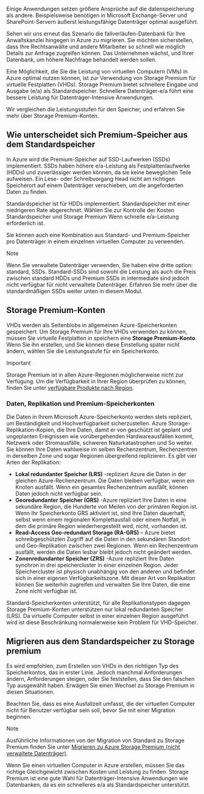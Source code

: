 Einige Anwendungen setzen größere Ansprüche auf die datenspeicherung als andere. Beispielsweise benötigen in Microsoft Exchange-Server und SharePoint-Servern äußerst leistungsfähige Datenträger optimal ausgeführt.

Sehen wir uns erneut das Szenario die fallverläufen-Datenbank für Ihre Anwaltskanzlei hingegen in Azure zu migrieren. Sie möchten sicherstellen, dass Ihre Rechtsanwälte und andere Mitarbeiter so schnell wie möglich Details zur Anfrage zugreifen können. Das Unternehmen wächst, und Ihrer Datenbank, um höhere Nachfrage behandelt werden sollen.

Eine Möglichkeit, die Sie die Leistung von virtuellen Computern (VMs) in Azure optimal nutzen können, ist zur Verwendung von Storage Premium für virtuelle Festplatten (VHDs). Storage Premium bietet schnellere Eingabe und Ausgabe (e/a) als Standardspeicher. Schnellere Datenträger-e/a führt eine bessere Leistung für Datenträger-Intensive Anwendungen.

Wir vergleichen die Leistungsstufen für den Speicher, und erfahren Sie mehr über Storage Premium-Konten.

## <a name="how-premium-storage-differs-from-standard-storage"></a>Wie unterscheidet sich Premium-Speicher aus dem Standardspeicher

In Azure wird die Premium-Speicher auf SSD-Laufwerken (SSDs) implementiert. SSDs haben höhere e/a-Leistung als Festplattenlaufwerke (HDDs) und zuverlässiger werden können, da sie keine beweglichen Teile aufweisen. Ein Lese- oder Schreibvorgang Head nicht am richtigen Speicherort auf einem Datenträger verschieben, um die angeforderten Daten zu finden. 

Standardspeicher ist für HDDs implementiert. Standardspeicher mit einer niedrigeren Rate abgerechnet. Wählen Sie zur Kontrolle der Kosten Standardspeicher und Storage Premium Wenn schnelle e/a-Leistung erforderlich ist.

Sie können auch eine Kombination aus Standard- und Premium-Speicher pro Datenträger in einem einzelnen virtuellen Computer zu verwenden.

> [!NOTE]
> Wenn Sie verwaltete Datenträger verwenden, Sie haben eine dritte option: standard, SSDs. Standard-SSDs sind sowohl die Leistung als auch die Preis zwischen standard HDDs und Premium SSDs in intermediate sind jedoch nicht verfügbar für nicht verwaltete Datenträger. Erfahren Sie mehr über die standardmäßigen SSDs weiter unten in diesem Modul.

## <a name="premium-storage-accounts"></a>Storage Premium-Konten

VHDs werden als Seitenblobs in allgemeinen Azure-Speicherkonten gespeichert. Um Storage Premium für Ihre VHDs verwenden zu können, müssen Sie virtuelle Festplatten in speichern eine **Storage Premium-Konto**. Wenn Sie ihn erstellen, und Sie können diese Einstellung später nicht ändern, wählen Sie die Leistungsstufe für ein Speicherkonto.

> [!IMPORTANT]
> Storage Premium ist in allen Azure-Regionen möglicherweise nicht zur Verfügung. Um die Verfügbarkeit in Ihrer Region überprüfen zu können, finden Sie unter [verfügbare Produkte nach Region](https://azure.microsoft.com/en-us/global-infrastructure/services/).

### <a name="data-replication-and-premium-storage-accounts"></a>Daten, Replikation und Premium-Speicherkonten

Die Daten in Ihrem Microsoft Azure-Speicherkonto werden stets repliziert, um Beständigkeit und Hochverfügbarkeit sicherzustellen. Azure Storage-Replikation-Kopien, die Ihre Daten, damit er von geschützt ist geplant und ungeplanten Ereignissen wie vorübergehenden Hardwareausfällen kommt, Netzwerk oder Stromausfälle, schweren Naturkatastrophen und So weiter. Sie können Ihre Daten wahlweise im selben Rechenzentrum, Rechenzentren in derselben Zone und sogar Regionen übergreifend replizieren. Es gibt vier Arten der Replikation:

- **Lokal redundanter Speicher (LRS)** -repliziert Azure die Daten in der gleichen Azure-Rechenzentrum. Die Daten bleiben verfügbar, wenn ein Knoten ausfällt. Wenn ein gesamtes Rechenzentrum ausfällt, können Daten jedoch nicht verfügbar sein.
- **Georedundanter Speicher (GRS)** -Azure repliziert Ihre Daten in eine sekundäre Region, die Hunderte von Meilen von der primären Region ist. Wenn Ihr Speicherkonto GRS aktiviert ist, sind Ihre Daten dauerhaft, selbst wenn einem regionalen Komplettausfall oder einem Notfall, in dem die primäre Region wiederhergestellt wird, nicht, vorhanden ist.
- **Read-Access Geo-redundant Storage (RA-GRS)** – Azure bietet schreibgeschützten Zugriff auf die Daten in den sekundären Standort und Geo-Replikation zwischen zwei Regionen. Wenn ein Rechenzentrum ausfällt, werden die Daten lesbar bleibt jedoch nicht geändert werden.
- **Zonenredundanter Speicher (ZRS)** -Azure repliziert Ihre Daten synchron in drei speichercluster in einer einzelnen Region. Jeder Speichercluster ist physisch unabhängig von den anderen und befindet sich in einer eigenen Verfügbarkeitszone. Mit dieser Art von Replikation können Sie weiterhin zugreifen und verwalten Sie Ihre Daten, die eine Zone nicht verfügbar ist.

Standard-Speicherkonten unterstützt, für alle Replikationstypen dagegen Storage Premium-Konten unterstützen nur lokal redundanten Speicher (LRS). Da virtuelle Computer selbst in einer einzelnen Region ausgeführt wird ist diese Beschränkung normalerweise kein Problem für VHD-Speicher.

## <a name="migrating-from-standard-storage-to-premium-storage"></a>Migrieren aus dem Standardspeicher zu Storage premium

Es wird empfohlen, zum Erstellen von VHDs in den richtigen Typ des Speicherkontos, das in erster Linie. Jedoch manchmal Anforderungen ändern, Anforderungen steigen, oder Sie feststellen, dass Sie den falschen Typ ausgewählt haben. Erwägen Sie einen Wechsel zu Storage Premium in diesen Situationen.

Beachten Sie, dass es eine Ausfallzeit umfasst, die der virtuellen Computer nicht für Benutzer verfügbar sein soll, bevor Sie mit einer Migration beginnen.

> [!NOTE]
> Ausführliche Informationen von der Migration von Standard zu Storage Premium finden Sie unter [Migrieren zu Azure Storage Premium (nicht verwaltete Datenträger)](https://docs.microsoft.com/azure/storage/common/storage-migration-to-premium-storage).

Wenn Sie einen virtuellen Computer in Azure erstellen, müssen Sie das richtige Gleichgewicht zwischen Kosten und Leistung zu finden. Storage Premium ist eine gute Wahl für Datenträger-Intensive Anwendungen wie Datenbanken, da es ein schnelleres e/a als Standardspeicher unterstützt.
